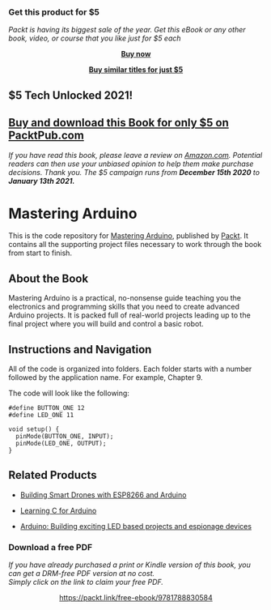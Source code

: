 
### Get this product for $5

<i>Packt is having its biggest sale of the year. Get this eBook or any other book, video, or course that you like just for $5 each</i>


<b><p align='center'>[Buy now](https://packt.link/9781788830584)</p></b>


<b><p align='center'>[Buy similar titles for just $5](https://subscription.packtpub.com/search)</p></b>


## $5 Tech Unlocked 2021!
[Buy and download this Book for only $5 on PacktPub.com](https://www.packtpub.com/product/mastering-arduino/9781788830584)
-----
*If you have read this book, please leave a review on [Amazon.com](https://www.amazon.com/gp/product/178883058X).     Potential readers can then use your unbiased opinion to help them make purchase decisions. Thank you. The $5 campaign         runs from __December 15th 2020__ to __January 13th 2021.__*

# Mastering Arduino
This is the code repository for [Mastering Arduino](https://www.packtpub.com/hardware-and-creative/mastering-arduino?utm_source=github&utm_medium=repository&utm_campaign=9781788830584), published by [Packt](https://www.packtpub.com/?utm_source=github). It contains all the supporting project files necessary to work through the book from start to finish.
## About the Book
Mastering Arduino is a practical, no-nonsense guide teaching you the electronics and programming skills that you need to create advanced Arduino projects. It is packed full of real-world projects leading up to the final project where you will build and control a basic robot.
## Instructions and Navigation
All of the code is organized into folders. Each folder starts with a number followed by the application name. For example, Chapter 9.



The code will look like the following:
```
#define BUTTON_ONE 12
#define LED_ONE 11

void setup() {
  pinMode(BUTTON_ONE, INPUT);
  pinMode(LED_ONE, OUTPUT);
}
```

## Related Products
* [Building Smart Drones with ESP8266 and Arduino](https://www.packtpub.com/hardware-and-creative/building-smart-drones-esp8266-and-arduino?utm_source=github&utm_medium=repository&utm_campaign=9781788477512)

* [Learning C for Arduino](https://www.packtpub.com/networking-and-servers/learning-c-arduino?utm_source=github&utm_medium=repository&utm_campaign=9781787120099)

* [Arduino: Building exciting LED based projects and espionage devices](https://www.packtpub.com/hardware-and-creative/arduino-building-exciting-led-based-projects-and-espionage-devices?utm_source=github&utm_medium=repository&utm_campaign=9781787121072)
### Download a free PDF

 <i>If you have already purchased a print or Kindle version of this book, you can get a DRM-free PDF version at no cost.<br>Simply click on the link to claim your free PDF.</i>
<p align="center"> <a href="https://packt.link/free-ebook/9781788830584">https://packt.link/free-ebook/9781788830584 </a> </p>